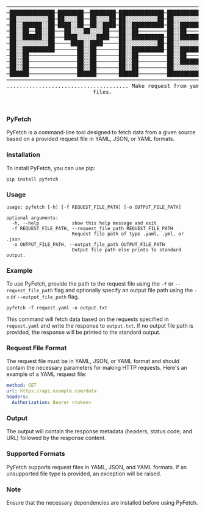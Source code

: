 <div align="center">
<pre>


──────────────────────────────────────────────────────────────────────────────────────────────────────────────
─██████████████─████████──████████─██████████████─██████████████─██████████████─██████████████─██████──██████─
─██░░░░░░░░░░██─██░░░░██──██░░░░██─██░░░░░░░░░░██─██░░░░░░░░░░██─██░░░░░░░░░░██─██░░░░░░░░░░██─██░░██──██░░██─
─██░░██████░░██─████░░██──██░░████─██░░██████████─██░░██████████─██████░░██████─██░░██████████─██░░██──██░░██─
─██░░██──██░░██───██░░░░██░░░░██───██░░██─────────██░░██─────────────██░░██─────██░░██─────────██░░██──██░░██─
─██░░██████░░██───████░░░░░░████───██░░██████████─██░░██████████─────██░░██─────██░░██─────────██░░██████░░██─
─██░░░░░░░░░░██─────████░░████─────██░░░░░░░░░░██─██░░░░░░░░░░██─────██░░██─────██░░██─────────██░░░░░░░░░░██─
─██░░██████████───────██░░██───────██░░██████████─██░░██████████─────██░░██─────██░░██─────────██░░██████░░██─
─██░░██───────────────██░░██───────██░░██─────────██░░██─────────────██░░██─────██░░██─────────██░░██──██░░██─
─██░░██───────────────██░░██───────██░░██─────────██░░██████████─────██░░██─────██░░██████████─██░░██──██░░██─
─██░░██───────────────██░░██───────██░░██─────────██░░░░░░░░░░██─────██░░██─────██░░░░░░░░░░██─██░░██──██░░██─
─██████───────────────██████───────██████─────────██████████████─────██████─────██████████████─██████──██████─
──────────────────────────────────────────────────────────────────────────────────────────────────────────────
......................................
Make request from yaml or json files.

</pre>
</div>

### PyFetch

PyFetch is a command-line tool designed to fetch data from a given source based on a provided request file in YAML, JSON, or YAML formats.

### Installation

To install PyFetch, you can use pip:

```
pip install pyfetch
```

### Usage

```
usage: pyfetch [-h] [-f REQUEST_FILE_PATH] [-o OUTPUT_FILE_PATH]

optional arguments:
  -h, --help            show this help message and exit
  -f REQUEST_FILE_PATH, --request_file_path REQUEST_FILE_PATH
                        Request file path of type .yaml, .yml, or .json
  -o OUTPUT_FILE_PATH, --output_file_path OUTPUT_FILE_PATH
                        Output file path else prints to standard output.
```

### Example

To use PyFetch, provide the path to the request file using the `-f` or `--request_file_path` flag and optionally specify an output file path using the `-o` or `--output_file_path` flag.

```
pyfetch -f request.yaml -o output.txt
```

This command will fetch data based on the requests specified in `request.yaml` and write the response to `output.txt`. If no output file path is provided, the response will be printed to the standard output.

### Request File Format

The request file must be in YAML, JSON, or YAML format and should contain the necessary parameters for making HTTP requests. Here's an example of a YAML request file:

```yaml
method: GET
url: https://api.example.com/data
headers:
  Authorization: Bearer <token>
```

### Output

The output will contain the response metadata (headers, status code, and URL) followed by the response content.

### Supported Formats

PyFetch supports request files in YAML, JSON, and YAML formats. If an unsupported file type is provided, an exception will be raised.

### Note

Ensure that the necessary dependencies are installed before using PyFetch.
